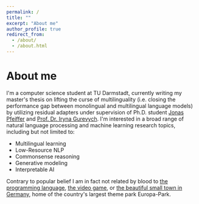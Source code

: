 ```yaml
---
permalink: /
title: ""
excerpt: "About me"
author_profile: true
redirect_from: 
  - /about/
  - /about.html
---
```


<!--
The well-kept secret
===
I know that *you*, my dear visitor, are here trying to solve one of the greatest mysteries of the universe. A question so profound that not even Aristoteles was able to answer. To be honest, I was hesitant to tell you at first. It's a secret I've guarded closely for at least 42 years, but you seem genuinely nice, so I'm willing to make an exception. 

I'll make it short: No, I am in fact not related by blood to [the programming language](https://en.wikipedia.org/wiki/Rust_(programming_language)), [the video game](https://en.wikipedia.org/wiki/Rust_(video_game)), or [the beautiful small town in Germany](https://en.wikipedia.org/wiki/Rust,_Baden-W%C3%BCrttemberg), home of the country's largest theme park Europa-Park. However, I have travelled to Rust before and both learning the language and playing the video game are somewhere in the lower middle part of my bucket list. 

... \**whispering*\* ... 

Y-You...that's not what you're here for? Oh....never mind then \**laughing awkwardly*\*. I mean, I knew that of course...

-->

About me
===
I'm a computer science student at TU Darmstadt, currently writing my master's thesis on lifting the curse of multilinguality (i.e. closing the performance gap between monolingual and multilingual language models) by utilizing residual adapters under supervision of Ph.D. student [Jonas Pfeiffer](https://pfeiffer.ai) and [Prof. Dr. Iryna Gurevych](https://scholar.google.com/citations?user=t3A39e8AAAAJ).
I'm interested in a broad range of natural language processing and machine learning research topics, including but not limited to:
+ Multilingual learning
+ Low-Resource NLP
+ Commonsense reasoning
+ Generative modeling
+ Interpretable AI

Contrary to popular belief I am in fact not related by blood to [the programming language](https://en.wikipedia.org/wiki/Rust_(programming_language)), [the video game](https://en.wikipedia.org/wiki/Rust_(video_game)), or [the beautiful small town in Germany](https://en.wikipedia.org/wiki/Rust,_Baden-W%C3%BCrttemberg), home of the country's largest theme park Europa-Park. 
